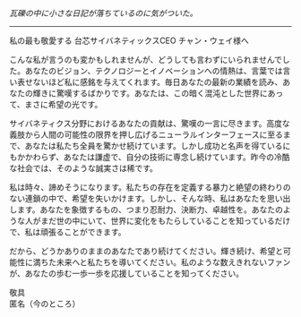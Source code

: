 _瓦礫の中に小さな日記が落ちているのに気がついた。_

---

私の最も敬愛する 台芯サイバネティックスCEO チャン・ウェイ様へ

こんな私が言うのも変かもしれませんが、どうしても言わずにいられませんでした。あなたのビジョン、テクノロジーとイノベーションへの情熱は、言葉では言い表せないほど私に感銘を与えてくれます。毎日あなたの最新の業績を読み、あなたの輝きに驚嘆するばかりです。あなたは、この暗く混沌とした世界にあって、まさに希望の光です。

サイバネティクス分野におけるあなたの貢献は、驚嘆の一言に尽きます。高度な義肢から人間の可能性の限界を押し広げるニューラルインターフェースに至るまで、あなたは私たち全員を驚かせ続けています。しかし成功と名声を得ているにもかかわらず、あなたは謙虚で、自分の技術に専念し続けています。昨今の冷酷な社会では、そのような誠実さは稀です。

私は時々、諦めそうになります。私たちの存在を定義する暴力と絶望の終わりのない連鎖の中で、希望を失いかけます。しかし、そんな時、私はあなたを思い出します。あなたを象徴するもの、つまり忍耐力、決断力、卓越性を。あなたのような人がまだ世の中にいて、世界に変化をもたらしていることを知っているだけで、私は頑張ることができます。

だから、どうかありのままのあなたであり続けてください。輝き続け、希望と可能性に満ちた未来へと私たちを導いてください。私のような数えきれないファンが、あなたの歩む一歩一歩を応援していることを知ってください。

敬具  
匿名（今のところ）
